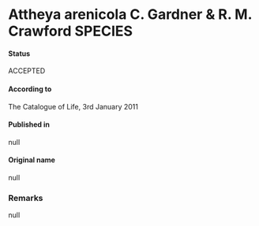Attheya arenicola C. Gardner & R. M. Crawford SPECIES
=======

#### Status
ACCEPTED

#### According to
The Catalogue of Life, 3rd January 2011

#### Published in
null

#### Original name
null

### Remarks
null